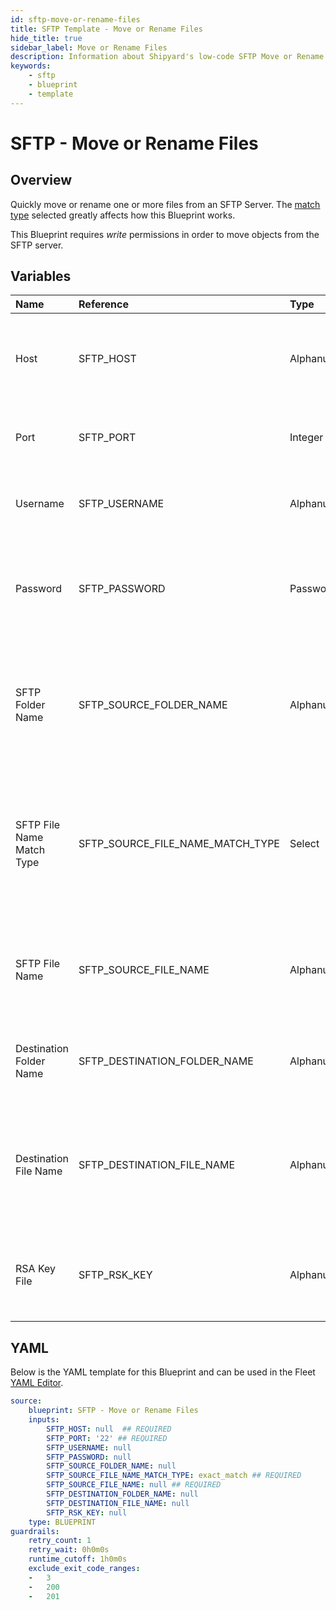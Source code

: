 ```yaml
---
id: sftp-move-or-rename-files
title: SFTP Template - Move or Rename Files
hide_title: true
sidebar_label: Move or Rename Files
description: Information about Shipyard's low-code SFTP Move or Rename Files blueprint. Quickly move or rename one or more files from an SFTP Server.  
keywords:
    - sftp
    - blueprint
    - template
---
```


# SFTP - Move or Rename Files

## Overview
Quickly move or rename one or more files from an SFTP Server. The [match type](https://www.shipyardapp.com/docs/reference/blueprint-library/match-type/) selected greatly affects how this Blueprint works.

This Blueprint requires _write_ permissions in order to move objects from the SFTP server.

## Variables

| Name | Reference | Type | Required | Default | Options | Description |
|:-----|:----------|:-----|:---------|:--------|:--------|:------------|
| Host | SFTP_HOST  | Alphanumeric |:white_check_mark: | - | - | The domain or the IP address of the FTP Server you want to connect to. |
| Port | SFTP_PORT  | Integer |:white_check_mark: | `22` | - | Number for the port to connect to. `21` is used by default. |
| Username | SFTP_USERNAME  | Alphanumeric |:heavy_minus_sign: | - | - | Value of the configured username in the FTP server. |
| Password | SFTP_PASSWORD  | Password |:heavy_minus_sign: | - | - | Value of the configured password associated to the username on the FTP server. |
| SFTP Folder Name | SFTP_SOURCE_FOLDER_NAME  | Alphanumeric |:heavy_minus_sign: | - | - | Name of the folder where the file is stored in the SFTP server. If left blank, will look in the root directory. |
| SFTP File Name Match Type | SFTP_SOURCE_FILE_NAME_MATCH_TYPE  | Select |:white_check_mark: | `exact_match` | Exact Match: `exact_match`<br></br><br></br>Regex Match: `regex_match`<br></br><br></br> | Determines if the text in "FTP File Name" will look for one file with exact match, or multiple files using regex. |
| SFTP File Name | SFTP_SOURCE_FILE_NAME  | Alphanumeric |:white_check_mark: | - | - | Name of the target file in the FTP server. Can be regex if "Match Type" is set accordingly. |
| Destination Folder Name | SFTP_DESTINATION_FOLDER_NAME  | Alphanumeric |:heavy_minus_sign: | - | - | The name of the folder where the target file will be moved |
| Destination File Name | SFTP_DESTINATION_FILE_NAME  | Alphanumeric |:heavy_minus_sign: | - | - | Name of the file for the target file once it is moved. If left blank, the original file name will be retained |
| RSA Key File | SFTP_RSK_KEY  | Alphanumeric |:heavy_minus_sign: | - | - | The private key file used to authenticate via ssh into the SFTP server |


## YAML
Below is the YAML template for this Blueprint and can be used in the Fleet [YAML Editor](../../reference/fleets/yaml-editor.md).
```yaml
source:
    blueprint: SFTP - Move or Rename Files
    inputs:
        SFTP_HOST: null  ## REQUIRED
        SFTP_PORT: '22' ## REQUIRED
        SFTP_USERNAME: null
        SFTP_PASSWORD: null
        SFTP_SOURCE_FOLDER_NAME: null
        SFTP_SOURCE_FILE_NAME_MATCH_TYPE: exact_match ## REQUIRED
        SFTP_SOURCE_FILE_NAME: null ## REQUIRED
        SFTP_DESTINATION_FOLDER_NAME: null
        SFTP_DESTINATION_FILE_NAME: null
        SFTP_RSK_KEY: null
    type: BLUEPRINT
guardrails:
    retry_count: 1
    retry_wait: 0h0m0s
    runtime_cutoff: 1h0m0s
    exclude_exit_code_ranges:
    -   3
    -   200
    -   201

```
